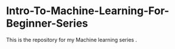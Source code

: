 # Intro-To-Machine-Learning-For-Beginner-Series
This is the repository for my Machine learning series .
